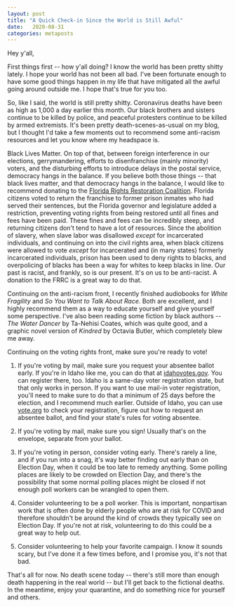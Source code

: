 ```yaml
---
layout: post
title: "A Quick Check-in Since the World is Still Awful"
date:   2020-08-31
categories: metaposts
---
```

Hey y'all,

First things first -- how y'all doing? I know the world has been pretty shitty lately. I hope your world has not been all bad. I've been fortunate enough to have some good things happen in my life that have mitigated all the awful going around outside me. I hope that's true for you too.

So, like I said, the world is still pretty shitty. Coronavirus deaths have been as high as 1,000 a day earlier this month. Our black brothers and sisters continue to be killed by police, and peaceful protesters continue to be killed by armed extremists. It's been pretty death-scenes-as-usual on my blog, but I thought I'd take a few moments out to recommend some anti-racism resources and let you know where my headspace is.

Black Lives Matter. On top of that, between foreign interference in our elections, gerrymandering, efforts to disenfranchise (mainly minority) voters, and the disturbing efforts to introduce delays in the postal service, democracy hangs in the balance. If you believe both those things -- that black lives matter, and that democracy hangs in the balance, I would like to recommend donating to the [Florida Rights Restoration Coalition](https://wegotthevote.org/finesandfees). Florida citizens voted to return the franchise to former prison inmates who had served their sentences, but the Florida governor and legislature added a restriction, preventing voting rights from being restored until all fines and fees have been paid. These fines and fees can be incredibly steep, and returning citizens don't tend to have a lot of resources. Since the abolition of slavery, when slave labor was disallowed _except_ for incarcerated individuals, and continuing on into the civil rights area, when black citizens were allowed to vote _except_ for incarcerated and (in many states) formerly incarcerated individuals, prison has been used to deny rights to blacks, and overpolicing of blacks has been a way for whites to keep blacks in line. Our past is racist, and frankly, so is our present. It's on us to be anti-racist. A donation to the FRRC is a great way to do that.

Continuing on the anti-racism front, I recently finished audiobooks for _White Fragility_ and _So You Want to Talk About Race._ Both are excellent, and I highly recommend them as a way to educate yourself and give yourself some perspective. I've also been reading some fiction by black authors -- _The Water Dancer_ by Ta-Nehisi Coates, which was quite good, and a graphic novel version of _Kindred_ by Octavia Butler, which completely blew me away.

Continuing on the voting rights front, make sure you're ready to vote!

1. If you're voting by mail, make sure you request your absentee ballot early. If you're in Idaho like me, you can do that at [idahovotes.gov](https://idahovotes.gov). You can register there, too. Idaho is a same-day voter registration state, but that only works in person. If you want to use mail-in voter registration, you'll need to make sure to do that a minimum of 25 days before the election, and I recommend much earlier. Outside of Idaho, you can use [vote.org](https://www.vote.org) to check your registration, figure out how to request an absentee ballot, and find your state's rules for voting absentee.

2. If you're voting by mail, make sure you sign! Usually that's on the envelope, separate from your ballot.

3. If you're voting in person, consider voting early. There's rarely a line, and if you run into a snag, it's way better finding out early than on Election Day, when it could be too late to remedy anything. Some polling places are likely to be crowded on Election Day, and there's the possibility that some normal polling places might be closed if not enough poll workers can be wrangled to open them. 

4. Consider volunteering to be a poll worker. This is important, nonpartisan work that is often done by elderly people who are at risk for COVID and therefore shouldn't be around the kind of crowds they typically see on Election Day. If you're not at risk, volunteering to do this could be a great way to help out.

5. Consider volunteering to help your favorite campaign. I know it sounds scary, but I've done it a few times before, and I promise you, it's not that bad.

That's all for now. No death scene today -- there's still more than enough death happening in the real world -- but I'll get back to the fictional deaths. In the meantime, enjoy your quarantine, and do something nice for yourself and others.
